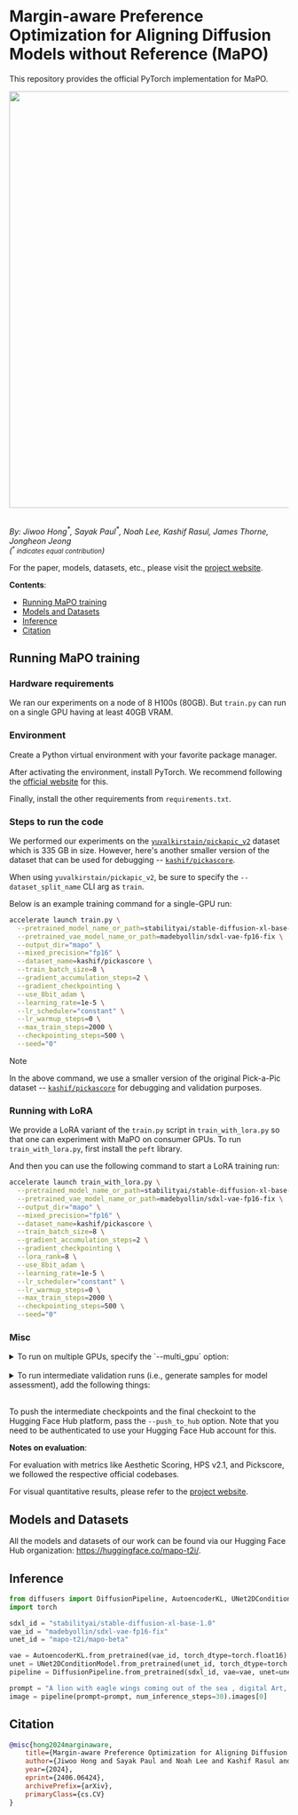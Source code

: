 # Margin-aware Preference Optimization for Aligning Diffusion Models without Reference (MaPO)

This repository provides the official PyTorch implementation for MaPO. 

<div align="center">
<img src="assets/mapo_overview.png" width=750/>
</div><br>

_By: Jiwoo Hong<sup>\*</sup>, Sayak Paul<sup>\*</sup>, Noah Lee, Kashif Rasul, James Thorne, Jongheon Jeong_
<br>_(<small><sup>*</sup> indicates equal contribution</small>)_

For the paper, models, datasets, etc., please visit the [project website](https://mapo-t2i.github.io/).

**Contents**:

* [Running MaPO training](#running-mapo-training)
* [Models and Datasets](#models-and-datasets) 
* [Inference](#inference)
* [Citation](#citation)

## Running MaPO training

### Hardware requirements

We ran our experiments on a node of 8 H100s (80GB). But `train.py` can run on a single GPU having at least 40GB VRAM. 

### Environment

Create a Python virtual environment with your favorite package manager. 

After activating the environment, install PyTorch. We recommend following the [official website](https://pytorch.org/) for this. 

Finally, install the other requirements from `requirements.txt`. 

### Steps to run the code

We performed our experiments on the [`yuvalkirstain/pickapic_v2`](https://huggingface.co/datasets/yuvalkirstain/pickapic_v2) dataset which is 335 GB in size. However, here's another smaller version of the dataset that can be used for debugging -- [`kashif/pickascore`](https://huggingface.co/datasets/kashif/pickascore).

When using `yuvalkirstain/pickapic_v2`, be sure to specify the `--dataset_split_name` CLI arg as `train`.

Below is an example training command for a single-GPU run:

```bash
accelerate launch train.py \
  --pretrained_model_name_or_path=stabilityai/stable-diffusion-xl-base-1.0  \
  --pretrained_vae_model_name_or_path=madebyollin/sdxl-vae-fp16-fix \
  --output_dir="mapo" \
  --mixed_precision="fp16" \
  --dataset_name=kashif/pickascore \
  --train_batch_size=8 \
  --gradient_accumulation_steps=2 \
  --gradient_checkpointing \
  --use_8bit_adam \
  --learning_rate=1e-5 \
  --lr_scheduler="constant" \
  --lr_warmup_steps=0 \
  --max_train_steps=2000 \
  --checkpointing_steps=500 \
  --seed="0" 
```

> [!NOTE]  
> In the above command, we use a smaller version of the original Pick-a-Pic dataset -- [`kashif/pickascore`](https://huggingface.co/datasets/kashif/pickascore) for debugging and validation purposes.

### Running with LoRA

We provide a LoRA variant of the `train.py` script in `train_with_lora.py` so that one can experiment with MaPO on consumer GPUs. To run `train_with_lora.py`, first install the `peft` library. 

And then you can use the following command to start a LoRA training run:

```bash
accelerate launch train_with_lora.py \
  --pretrained_model_name_or_path=stabilityai/stable-diffusion-xl-base-1.0  \
  --pretrained_vae_model_name_or_path=madebyollin/sdxl-vae-fp16-fix \
  --output_dir="mapo" \
  --mixed_precision="fp16" \
  --dataset_name=kashif/pickascore \
  --train_batch_size=8 \
  --gradient_accumulation_steps=2 \
  --gradient_checkpointing \
  --lora_rank=8 \
  --use_8bit_adam \
  --learning_rate=1e-5 \
  --lr_scheduler="constant" \
  --lr_warmup_steps=0 \
  --max_train_steps=2000 \
  --checkpointing_steps=500 \
  --seed="0" 
```

### Misc

<details>
<summary>To run on multiple GPUs, specify the `--multi_gpu` option:</summary>

```bash
accelerate launch --multi_gpu train.py \
  --pretrained_model_name_or_path=stabilityai/stable-diffusion-xl-base-1.0  \
  --pretrained_vae_model_name_or_path=madebyollin/sdxl-vae-fp16-fix \
  --output_dir="mapo" \
  --mixed_precision="fp16" \
  --dataset_name=kashif/pickascore \
  --train_batch_size=8 \
  --gradient_accumulation_steps=2 \
  --gradient_checkpointing \
  --use_8bit_adam \
  --learning_rate=1e-5 \
  --lr_scheduler="constant" \
  --lr_warmup_steps=0 \
  --max_train_steps=2000 \
  --checkpointing_steps=500 \
  --seed="0" 
```
</details><br>

<details>
<summary>To run intermediate validation runs (i.e., generate samples for model assessment), add the following things:</summary>

```diff
+  --run_validation --validation_steps=50 \
+  --report_to="wandb"
```

This will additionally, log the generated results and other metrics to Weights and Biases. This requires you to install the `wandb` Python package. 

Other option for an experiment logger is `tensorboard`. 
</details><br>

To push the intermediate checkpoints and the final checkoint to the Hugging Face Hub platform, pass the `--push_to_hub` option. Note that you need to be authenticated to use your Hugging Face Hub account for this. 

**Notes on evaluation**:

For evaluation with metrics like Aesthetic Scoring, HPS v2.1, and Pickscore, we followed the respective official codebases.

For visual quantitative results, please refer to the [project website](TODO).

## Models and Datasets

All the models and datasets of our work can be found via our Hugging Face Hub organization: https://huggingface.co/mapo-t2i/.

## Inference

```python
from diffusers import DiffusionPipeline, AutoencoderKL, UNet2DConditionModel
import torch 

sdxl_id = "stabilityai/stable-diffusion-xl-base-1.0"
vae_id = "madebyollin/sdxl-vae-fp16-fix"
unet_id = "mapo-t2i/mapo-beta"

vae = AutoencoderKL.from_pretrained(vae_id, torch_dtype=torch.float16)
unet = UNet2DConditionModel.from_pretrained(unet_id, torch_dtype=torch.float16)
pipeline = DiffusionPipeline.from_pretrained(sdxl_id, vae=vae, unet=unet, torch_dtype=torch.float16).to("cuda")

prompt = "A lion with eagle wings coming out of the sea , digital Art, Greg rutkowski, Trending artstation, cinematographic, hyperrealistic"
image = pipeline(prompt=prompt, num_inference_steps=30).images[0]
```

## Citation

```bibtex
@misc{hong2024marginaware,
    title={Margin-aware Preference Optimization for Aligning Diffusion Models without Reference}, 
    author={Jiwoo Hong and Sayak Paul and Noah Lee and Kashif Rasul and James Thorne and Jongheon Jeong},
    year={2024},
    eprint={2406.06424},
    archivePrefix={arXiv},
    primaryClass={cs.CV}
}
```
